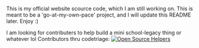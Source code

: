 This is my official website scource code, which I am still working on. This is meant to be a 'go-at-my-own-pace' project, and I will update this README later. Enjoy :)

I am looking for contributers to help build a mini school-legacy thing or whatever lol
Contributors thru codetriage:
[![Open Source Helpers](https://www.codetriage.com/hankypoo7/gamesite/badges/users.svg)](https://www.codetriage.com/hankypoo7/gamesite)
